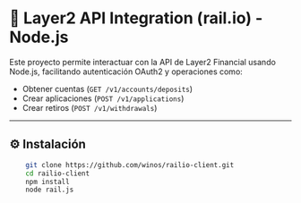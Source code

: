 # 🚀 Layer2 API Integration (rail.io) - Node.js

Este proyecto permite interactuar con la API de Layer2 Financial usando Node.js, facilitando autenticación OAuth2 y operaciones como:

- Obtener cuentas (`GET /v1/accounts/deposits`)
- Crear aplicaciones (`POST /v1/applications`)
- Crear retiros (`POST /v1/withdrawals`)

---

## ⚙️ Instalación

```bash
    git clone https://github.com/winos/railio-client.git
    cd railio-client 
    npm install
    node rail.js
```
